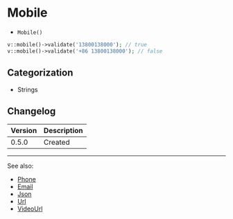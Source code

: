 # Mobile

- `Mobile()`

```php
v::mobile()->validate('13800138000'); // true
v::mobile()->validate('+86 13800138000'); // false
```

## Categorization

- Strings

## Changelog

Version | Description
--------|-------------
  0.5.0 | Created

***
See also:

- [Phone](Phone.md)
- [Email](Email.md)
- [Json](Json.md)
- [Url](Url.md)
- [VideoUrl](VideoUrl.md)
